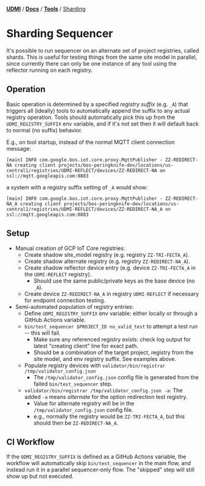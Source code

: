 [**UDMI**](../../) / [**Docs**](../) / [**Tools**](./) / [Sharding](#)

# Sharding Sequencer

It's possible to run sequencer on an alternate set of project registries, called shards. This is
useful for testing things from the same site model in parallel, since currently there can only
be one instance of any tool using the reflector running on each registry.

## Operation

Basic operation is determined by a specified _registry suffix_ (e.g. `_A`) that triggers all (ideally) tools
to automatically append the suffix to any actual registry operation. Tools should automatically pick this
up from the `UDMI_REGISTRY_SUFFIX` env variable, and if it's not set then it will default back to normal
(no suffix) behavior.

E.g., on tool startup, instead of the normal MQTT client connection message:

```
[main] INFO com.google.bos.iot.core.proxy.MqttPublisher - ZZ-REDIRECT-NA creating client projects/bos-peringknife-dev/locations/us-central1/registries/UDMI-REFLECT/devices/ZZ-REDIRECT-NA on ssl://mqtt.googleapis.com:8883
```
a system with a registry suffix setting of `_A` would show:
```
[main] INFO com.google.bos.iot.core.proxy.MqttPublisher - ZZ-REDIRECT-NA_A creating client projects/bos-peringknife-dev/locations/us-central1/registries/UDMI-REFLECT/devices/ZZ-REDIRECT-NA_A on ssl://mqtt.googleapis.com:8883
```

## Setup

- Manual creation of GCP IoT Core registries:
  - Create shadow site_model registry (e.g. registry `ZZ-TRI-FECTA_A`).
  - Create shadow alternate registry (e.g. registry `ZZ-REDIRECT-NA_A`).
  - Create shadow reflector device entry (e.g. device `ZZ-TRI-FECTA_A` in the `UDMI-REFLECT` registry).
    - Should use the same public/private keys as the base device (no `_A`).
  - Create device `ZZ-REDIRECT-NA_A` in registry `UDMI-REFLECT` if necessary for endpoint connection testing.
- Semi-automated population of registry entries:
  - Define `UDMI_REGISTRY_SUFFIX` env variable: either locally or through a GitHub Actions variable.
  - `bin/test_sequencer $PROJECT_ID no_valid_test` to attempt a test run -- this will fail.
    - Make sure any referenced registry exists: check log output for latest "creating client" line for exact path.
    - Should be a combination of the target project, registry from the site model, and env registry suffix. See examples above.
  - Populate registry devices with `validator/bin/registrar /tmp/validator_config.json`
    - The `/tmp/validator_config.json` config file is generated from the failed `bin/test_sequencer` step.
  - `validator/bin/registrar /tmp/validator_config.json -a`: The added `-a` means _alternate_ for the option redirection test registry.
    - Value for alternate registry will be in the `/tmp/validator_config.json` config file.
    - e.g., normally the registry would be `ZZ-TRI-FECTA_A`, but this should then be `ZZ-REDIRECT-NA_A`.

## CI Workflow

If the `UDMI_REGISTRY_SUFFIX` is defined as a GitHub Actions variable, the workflow will automatically skip `bin/test_sequencer` in the
main flow, and instead run it in a parallel sequencer-only flow. The "skipped" step will still show up but not executed.

